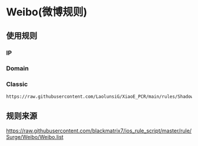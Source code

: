 # Weibo(微博规则)

## 使用规则
### IP

### Domain

### Classic
```
https://raw.githubusercontent.com/LaolunsiG/XiaoE_PCR/main/rules/Shadowrocket/Weibo/Weibo.list
```

## 规则来源
https://raw.githubusercontent.com/blackmatrix7/ios_rule_script/master/rule/Surge/Weibo/Weibo.list
